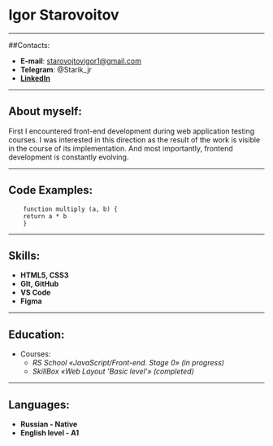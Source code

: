 # Igor Starovoitov
---
##Contacts:
- __E-mail__: starovojtovigor1@gmail.com
- __Telegram__: @Starik_jr
- __[LinkedIn](https://www.linkedin.com/in/%D0%B8%D0%B3%D0%BE%D1%80%D1%8C-%D1%81%D1%82%D0%B0%D1%80%D0%BE%D0%B2%D0%BE%D0%B9%D1%82%D0%BE%D0%B2-05b648214/)__
---
## About myself:

First I encountered front-end development during web application testing courses.
I was interested in this direction as the result of the work is visible in the course of its implementation.
And most importantly, frontend development is constantly evolving.

---
## Code Examples:
```
    function multiply (a, b) {
    return a * b
    }
```
---
## Skills:
- __HTML5, CSS3__
- __GIt, GitHub__
- __VS Code__
- __Figma__
---
## Education:
- Courses:
    - _RS School «JavaScript/Front-end. Stage 0» (in progress)_
    - _SkillBox «Web Layout 'Basic level'» (completed)_
---
## Languages:
- __Russian - Native__
- __English level - A1__